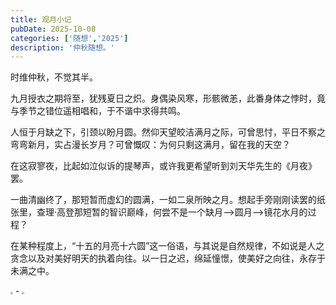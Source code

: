 ```yaml
---
title: 观月小记
pubDate: 2025-10-08
categories: ['随想','2025']
description: '仲秋随想。'
---
```



时维仲秋，不觉其半。  

九月授衣之期将至，犹残夏日之炽。身偶染风寒，形骸微恙，此番身体之悖时，竟与季节之错位遥相唱和，于不谐中求得共鸣。  

人恒于月缺之下，引颈以盼月圆。然仰天望皎洁满月之际，可曾思忖，平日不察之弯弯新月，实占漫长岁月？可曾慨叹：为何只剩这满月，留在我的天空？  

在这寂寥夜，比起如泣似诉的提琴声，或许我更希望听到刘天华先生的《月夜》罢。   

一曲清幽终了，那短暂而虚幻的圆满，一如二泉所映之月。想起手旁刚刚读罢的纸张里，查理·高登那短暂的智识巅峰，何尝不是一个缺月—>圆月—>镜花水月的过程？  

在某种程度上，“十五的月亮十六圆”这一俗语，与其说是自然规律，不如说是人之贪念以及对美好明天的执着向往。以一日之迟，绵延憧憬，使美好之向往，永存于未满之中。  

<img src="https://12c3bda.webp.li/54bc99e00db85d80a697951182f46d24.jpg" style="zoom:25%;" />
-
<img src="https://12c3bda.webp.li/2df910297e64c393fd8ed73d16477853.jpg" style="zoom:25%;" />
